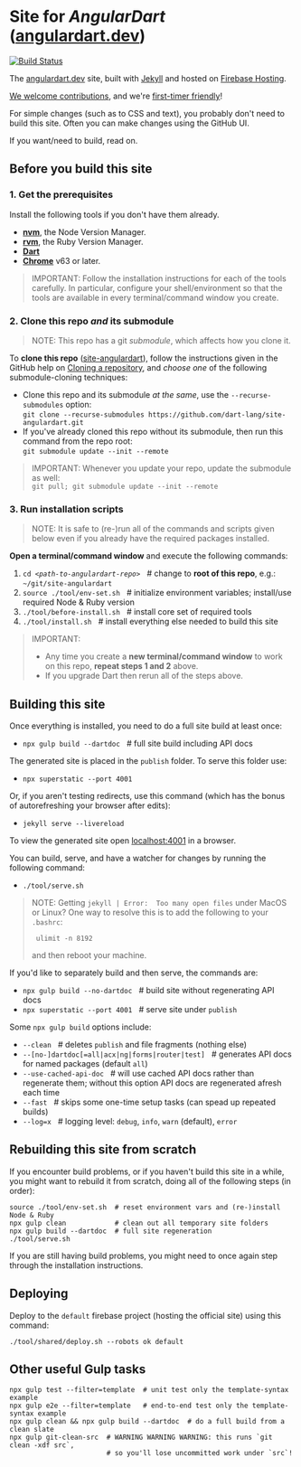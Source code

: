 # Site for _AngularDart_ ([angulardart.dev][])

[![Build Status](https://travis-ci.org/dart-lang/site-angulardart.svg?branch=master)](https://travis-ci.org/dart-lang/site-angulardart)

The [angulardart.dev][] site, built with [Jekyll][] and hosted on [Firebase Hosting][Firebase].

[We welcome contributions](CONTRIBUTING.md), and we're [first-timer
friendly](http://www.firsttimersonly.com)!

For simple changes (such as to CSS and text), you probably don't need to
build this site. Often you can make changes using the GitHub UI.

If you want/need to build, read on.

## Before you build this site

### 1. Get the prerequisites

Install the following tools if you don't have them already.

- **[nvm][]**, the Node Version Manager.
- **[rvm][]**, the Ruby Version Manager.
- **[Dart][]**
- **[Chrome][]** v63 or later.

> IMPORTANT: Follow the installation instructions for each of the tools
carefully. In particular, configure your shell/environment so
that the tools are available in every terminal/command window you create.

### 2. Clone this repo _and_ its submodule

> NOTE: This repo has a git _submodule_, which affects how you clone it.

To **clone this repo** ([site-angulardart][]), follow the instructions given in the
GitHub help on [Cloning a repository][], and _choose one_ of the following
submodule-cloning techniques:

- Clone this repo and its submodule _at the same_, use the
  `--recurse-submodules` option:<br>
  `git clone --recurse-submodules https://github.com/dart-lang/site-angulardart.git`
- If you've already cloned this repo without its submodule, then run
  this command from the repo root:<br>
  `git submodule update --init --remote`

> IMPORTANT:
> Whenever you update your repo, update the submodule as well:<br>
> `git pull; git submodule update --init --remote`

### 3. Run installation scripts

> NOTE: It is safe to (re-)run all of the commands and scripts given below even
if you already have the required packages installed.

**Open a terminal/command window** and execute the following commands:

1. <code>cd <i>\<path-to-angulardart-repo></i></code> &nbsp;&nbsp;# change to
   **root of this repo**, e.g.: `~/git/site-angulardart`
1. `source ./tool/env-set.sh` &nbsp;&nbsp;#
   initialize environment variables; install/use required Node & Ruby version
1. `./tool/before-install.sh` &nbsp;&nbsp;#
   install core set of required tools
1. `./tool/install.sh` &nbsp;&nbsp;#
   install everything else needed to build this site

> IMPORTANT:
> - Any time you create a **new terminal/command window** to work on
>   this repo, **repeat steps 1 and 2** above.
> - If you upgrade Dart then rerun all of the steps above.

## Building this site

Once everything is installed, you need to do a full site build at least once:

- `npx gulp build --dartdoc` &nbsp;&nbsp;# full site build including API docs

The generated site is placed in the `publish` folder. To serve this folder use:

- `npx superstatic --port 4001`

Or, if you aren't testing redirects, use this command (which has the bonus of
autorefreshing your browser after edits):

- `jekyll serve --livereload`

To view the generated site open [localhost:4001](http://localhost:4001/)
in a browser.

You can build, serve, and have a watcher for changes by running the
following command:

- `./tool/serve.sh`

> NOTE: Getting `jekyll | Error:  Too many open files` under MacOS or Linux?
>   One way to resolve this is to add the following to your `.bashrc`:
>
>      ulimit -n 8192
>
>   and then reboot your machine.

If you'd like to separately build and then serve, the commands are:

- `npx gulp build --no-dartdoc` &nbsp;&nbsp;# build site without regenerating
   API docs
- `npx superstatic --port 4001` &nbsp;&nbsp;# serve site under `publish`

Some `npx gulp build` options include:

- `--clean` &nbsp;&nbsp;# deletes `publish` and file fragments (nothing else)
- `--[no-]dartdoc[=all|acx|ng|forms|router|test]` &nbsp;&nbsp;#
  generates API docs for named packages (default `all`)
- `--use-cached-api-doc` &nbsp;&nbsp;# will use cached API docs rather
   than regenerate them; without this option API docs are regenerated
   afresh each time
- `--fast` &nbsp;&nbsp;# skips some one-time setup tasks (can spead
   up repeated builds)
- `--log=x` &nbsp;&nbsp;# logging level: `debug`, `info`, `warn` (default),
   `error`

## Rebuilding this site from scratch

If you encounter build problems, or if you haven't build this site in a while,
you might want to rebuild it from scratch, doing all of the following steps
(in order):

```
source ./tool/env-set.sh  # reset environment vars and (re-)install Node & Ruby
npx gulp clean            # clean out all temporary site folders
npx gulp build --dartdoc  # full site regeneration
./tool/serve.sh
```

If you are still having build problems, you might need to once again step
through the installation instructions.

## Deploying

Deploy to the `default` firebase project (hosting the official site) using this
command:

```
./tool/shared/deploy.sh --robots ok default
```

## Other useful Gulp tasks

```
npx gulp test --filter=template  # unit test only the template-syntax example
npx gulp e2e --filter=template   # end-to-end test only the template-syntax example
npx gulp clean && npx gulp build --dartdoc  # do a full build from a clean slate
npx gulp git-clean-src  # WARNING WARNING WARNING: this runs `git clean -xdf src`,
                        # so you'll lose uncommitted work under `src`!
```

[Build Status SVG]: https://travis-ci.com/dart-lang/site-angulardart.svg?branch=master
[Chrome]: https://www.google.ca/chrome
[Cloning a repository]: https://help.github.com/articles/cloning-a-repository
[Dart]: https://www.dartlang.org/install
[Dart install]: https://www.dartlang.org/install
[Firebase]: https://firebase.google.com/products/hosting/
[first-timers-only SVG]: https://img.shields.io/badge/first--timers--only-friendly-blue.svg?style=flat-square
[first-timers-only]: http://www.firsttimersonly.com/
[Jekyll]: https://jekyllrb.com/
[nvm]: https://github.com/creationix/nvm#installation
[rvm]: https://rvm.io/rvm/install#installation
[site-angulardart]: https://github.com/dart-lang/site-angulardart
[site-www]: https://github.com/dart-lang/site-www
[angulardart.dev]: https://angulardart.dev

